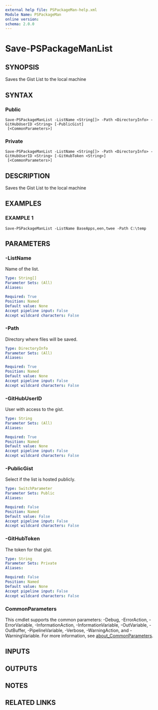 ```yaml
---
external help file: PSPackageMan-help.xml
Module Name: PSPackageMan
online version:
schema: 2.0.0
---
```


# Save-PSPackageManList

## SYNOPSIS
Saves the Gist List to the local machine

## SYNTAX

### Public
```
Save-PSPackageManList -ListName <String[]> -Path <DirectoryInfo> -GitHubUserID <String> [-PublicGist]
 [<CommonParameters>]
```

### Private
```
Save-PSPackageManList -ListName <String[]> -Path <DirectoryInfo> -GitHubUserID <String> [-GitHubToken <String>]
 [<CommonParameters>]
```

## DESCRIPTION
Saves the Gist List to the local machine

## EXAMPLES

### EXAMPLE 1
```
Save-PSPackageManList -ListName BaseApps,een,twee -Path C:\temp
```

## PARAMETERS

### -ListName
Name of the list.

```yaml
Type: String[]
Parameter Sets: (All)
Aliases:

Required: True
Position: Named
Default value: None
Accept pipeline input: False
Accept wildcard characters: False
```

### -Path
Directory where files will be saved.

```yaml
Type: DirectoryInfo
Parameter Sets: (All)
Aliases:

Required: True
Position: Named
Default value: None
Accept pipeline input: False
Accept wildcard characters: False
```

### -GitHubUserID
User with access to the gist.

```yaml
Type: String
Parameter Sets: (All)
Aliases:

Required: True
Position: Named
Default value: None
Accept pipeline input: False
Accept wildcard characters: False
```

### -PublicGist
Select if the list is hosted publicly.

```yaml
Type: SwitchParameter
Parameter Sets: Public
Aliases:

Required: False
Position: Named
Default value: False
Accept pipeline input: False
Accept wildcard characters: False
```

### -GitHubToken
The token for that gist.

```yaml
Type: String
Parameter Sets: Private
Aliases:

Required: False
Position: Named
Default value: None
Accept pipeline input: False
Accept wildcard characters: False
```

### CommonParameters
This cmdlet supports the common parameters: -Debug, -ErrorAction, -ErrorVariable, -InformationAction, -InformationVariable, -OutVariable, -OutBuffer, -PipelineVariable, -Verbose, -WarningAction, and -WarningVariable. For more information, see [about_CommonParameters](http://go.microsoft.com/fwlink/?LinkID=113216).

## INPUTS

## OUTPUTS

## NOTES

## RELATED LINKS
